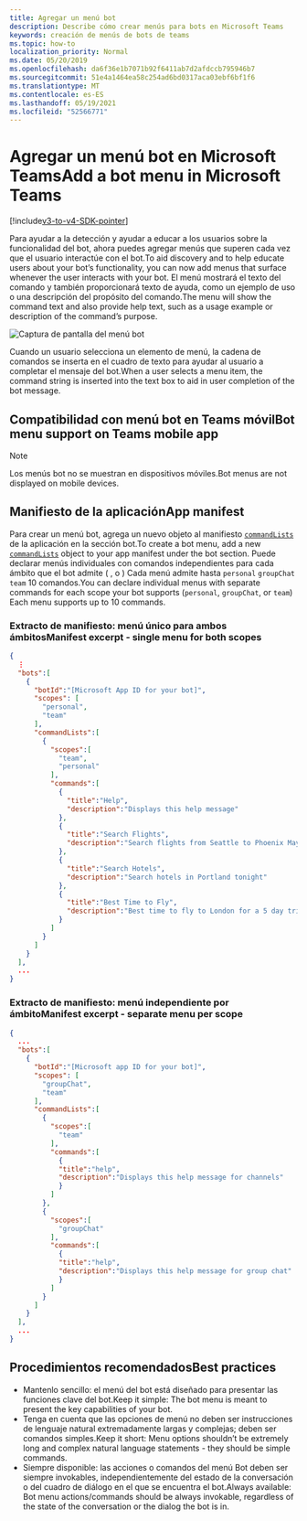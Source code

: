 ```yaml
---
title: Agregar un menú bot
description: Describe cómo crear menús para bots en Microsoft Teams
keywords: creación de menús de bots de teams
ms.topic: how-to
localization_priority: Normal
ms.date: 05/20/2019
ms.openlocfilehash: da6f36e1b7071b92f6411ab7d2afdccb795946b7
ms.sourcegitcommit: 51e4a1464ea58c254ad6bd0317aca03ebf6bf1f6
ms.translationtype: MT
ms.contentlocale: es-ES
ms.lasthandoff: 05/19/2021
ms.locfileid: "52566771"
---
```

# <a name="add-a-bot-menu-in-microsoft-teams"></a><span data-ttu-id="21d0c-104">Agregar un menú bot en Microsoft Teams</span><span class="sxs-lookup"><span data-stu-id="21d0c-104">Add a bot menu in Microsoft Teams</span></span>

[!include[v3-to-v4-SDK-pointer](~/includes/v3-to-v4-pointer-bots.md)]

<span data-ttu-id="21d0c-105">Para ayudar a la detección y ayudar a educar a los usuarios sobre la funcionalidad del bot, ahora puedes agregar menús que superen cada vez que el usuario interactúe con el bot.</span><span class="sxs-lookup"><span data-stu-id="21d0c-105">To aid discovery and to help educate users about your bot’s functionality, you can now add menus that surface whenever the user interacts with your bot.</span></span> <span data-ttu-id="21d0c-106">El menú mostrará el texto del comando y también proporcionará texto de ayuda, como un ejemplo de uso o una descripción del propósito del comando.</span><span class="sxs-lookup"><span data-stu-id="21d0c-106">The menu will show the command text and also provide help text, such as a usage example or description of the command’s purpose.</span></span>

![Captura de pantalla del menú bot](~/assets/images/bots/bot-menus-bot-menu-sample.png)

<span data-ttu-id="21d0c-108">Cuando un usuario selecciona un elemento de menú, la cadena de comandos se inserta en el cuadro de texto para ayudar al usuario a completar el mensaje del bot.</span><span class="sxs-lookup"><span data-stu-id="21d0c-108">When a user selects a menu item, the command string is inserted into the text box to aid in user completion of the bot message.</span></span>

## <a name="bot-menu-support-on-teams-mobile-app"></a><span data-ttu-id="21d0c-109">Compatibilidad con menú bot en Teams móvil</span><span class="sxs-lookup"><span data-stu-id="21d0c-109">Bot menu support on Teams mobile app</span></span>
> [!NOTE] 
> <span data-ttu-id="21d0c-110">Los menús bot no se muestran en dispositivos móviles.</span><span class="sxs-lookup"><span data-stu-id="21d0c-110">Bot menus are not displayed on mobile devices.</span></span>

## <a name="app-manifest"></a><span data-ttu-id="21d0c-111">Manifiesto de la aplicación</span><span class="sxs-lookup"><span data-stu-id="21d0c-111">App manifest</span></span>

<span data-ttu-id="21d0c-112">Para crear un menú bot, agrega un nuevo objeto al manifiesto [`commandLists`](~/resources/schema/manifest-schema.md#botscommandlists) de la aplicación en la sección bot.</span><span class="sxs-lookup"><span data-stu-id="21d0c-112">To create a bot menu, add a new [`commandLists`](~/resources/schema/manifest-schema.md#botscommandlists) object to your app manifest under the bot section.</span></span> <span data-ttu-id="21d0c-113">Puede declarar menús individuales con comandos independientes para cada ámbito que el bot admite ( , o ) Cada menú admite hasta `personal` `groupChat` `team` 10 comandos.</span><span class="sxs-lookup"><span data-stu-id="21d0c-113">You can declare individual menus with separate commands for each scope your bot supports (`personal`, `groupChat`, or `team`) Each menu supports up to 10 commands.</span></span>

### <a name="manifest-excerpt---single-menu-for-both-scopes"></a><span data-ttu-id="21d0c-114">Extracto de manifiesto: menú único para ambos ámbitos</span><span class="sxs-lookup"><span data-stu-id="21d0c-114">Manifest excerpt - single menu for both scopes</span></span>

```json
{
  ⋮
  "bots":[
    {
      "botId":"[Microsoft App ID for your bot]",
      "scopes": [
        "personal",
        "team"
      ],
      "commandLists":[
        {
          "scopes":[
            "team",
            "personal"
          ],
          "commands":[
            {
              "title":"Help",
              "description":"Displays this help message"
            },
            {
              "title":"Search Flights",
              "description":"Search flights from Seattle to Phoenix May 2-5 departing after 3pm"
            },
            {
              "title":"Search Hotels",
              "description":"Search hotels in Portland tonight"
            },
            {
              "title":"Best Time to Fly",
              "description":"Best time to fly to London for a 5 day trip this summer"
            }
          ]
        }
      ]
    }
  ],
  ...
}
```

### <a name="manifest-excerpt---separate-menu-per-scope"></a><span data-ttu-id="21d0c-115">Extracto de manifiesto: menú independiente por ámbito</span><span class="sxs-lookup"><span data-stu-id="21d0c-115">Manifest excerpt - separate menu per scope</span></span>

```json
{
  ...
  "bots":[
    {
      "botId":"[Microsoft app ID for your bot]",
      "scopes": [
        "groupChat",
        "team"
      ],
      "commandLists":[
        {
          "scopes":[
            "team"
          ],
          "commands":[
            {
            "title":"help",
            "description":"Displays this help message for channels"
            }
          ]
        },
        {
          "scopes":[
            "groupChat"
          ],
          "commands":[
            {
            "title":"help",
            "description":"Displays this help message for group chat"
            }
          ]
        }
      ]
    }
  ],
  ...
}
```

## <a name="best-practices"></a><span data-ttu-id="21d0c-116">Procedimientos recomendados</span><span class="sxs-lookup"><span data-stu-id="21d0c-116">Best practices</span></span>

* <span data-ttu-id="21d0c-117">Mantenlo sencillo: el menú del bot está diseñado para presentar las funciones clave del bot.</span><span class="sxs-lookup"><span data-stu-id="21d0c-117">Keep it simple: The bot menu is meant to present the key capabilities of your bot.</span></span>
* <span data-ttu-id="21d0c-118">Tenga en cuenta que las opciones de menú no deben ser instrucciones de lenguaje natural extremadamente largas y complejas; deben ser comandos simples.</span><span class="sxs-lookup"><span data-stu-id="21d0c-118">Keep it short: Menu options shouldn’t be extremely long and complex natural language statements - they should be simple commands.</span></span>
* <span data-ttu-id="21d0c-119">Siempre disponible: las acciones o comandos del menú Bot deben ser siempre invokables, independientemente del estado de la conversación o del cuadro de diálogo en el que se encuentra el bot.</span><span class="sxs-lookup"><span data-stu-id="21d0c-119">Always available: Bot menu actions/commands should be always invokable, regardless of the state of the conversation or the dialog the bot is in.</span></span>
